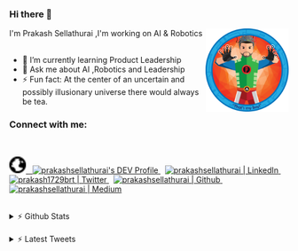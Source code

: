### Hi there 👋 

<img align='right' src="https://github.com/prakashsellathurai/prakashsellathurai/raw/master/images/Prakash%20Sellathurai.png" alt="prakashsellathurai Logo"  width="150">

I'm Prakash Sellathurai ,I'm working on AI & Robotics
<br>
<br>

- 🌱 I’m currently learning Product Leadership
- 💬 Ask me about AI ,Robotics and Leadership
- ⚡ Fun fact: At the center of an uncertain and possibly illusionary universe there would always be tea.


### Connect with me:
<br>
<p >
  <a href="https://www.prakashsellathurai.com">
  <img  alt="codeSTACKr.com" width="30" height="30"src="https://raw.githubusercontent.com/iconic/open-iconic/master/svg/globe.svg" />
  &nbsp;
  </a>
  <a href="https://dev.to/prakashsellathurai">
    <img src="https://d2fltix0v2e0sb.cloudfront.net/dev-badge.svg" alt="prakashsellathurai's DEV Profile" height="30" width="30">
  </a>
   &nbsp;
  <a href="https://www.linkedin.com/in/prakashsellathurai/">
 <img  alt="prakashsellathurai | LinkedIn" width="30" height="30" src="https://cdn.jsdelivr.net/npm/simple-icons@v3/icons/linkedin.svg" />
   </a>
 &nbsp;
  <a href="https://twitter.com/prakash1729brt">
 <img  alt="prakash1729brt | Twitter" width="30" height="30" src="https://cdn.jsdelivr.net/npm/simple-icons@v3/icons/twitter.svg" />
  </a>
   &nbsp;
  <a href="https://github.com/prakashsellathurai">
<img  alt="prakashsellathurai | Github" width="30" height="30" src="https://cdn.jsdelivr.net/npm/simple-icons@v3/icons/github.svg" />
  </a>
     &nbsp;
  <a href="https://github.com/prakashsellathurai">
<img  alt="prakashsellathurai | Medium" width="30" height="30" src="https://cdn.jsdelivr.net/npm/simple-icons@v3/icons/medium.svg" />
  </a>
 </p>
 

 <br>

<details>
 <summary> ⚡  Github Stats</summary>

[![Prakash Sellathurai's github stats](https://github-readme-stats.vercel.app/api?username=prakashsellathurai)](https://github.com/prakashsellathurai/)
</details>
<br>
<details>
 <summary> ⚡  Latest Tweets</summary>

 <a class="twitter-timeline"
  href="https://twitter.com/prakash1729brt">
  Tweets by @prakash1729brt
</a>

</details>

<!--

[![Prakash Sellathurai's github stats](https://github-readme-stats.vercel.app/api?username=prakashsellathurai)](https://github.com/prakashsellathurai/)
**prakashsellathurai/prakashsellathurai** is a ✨ _special_ ✨ repository because its `README.md` (this file) appears on your GitHub profile.

Here are some ideas to get you started:

- 🔭 I’m currently working on ...
- 🌱 I’m currently learning ...
- 👯 I’m looking to collaborate on ...
- 🤔 I’m looking for help with ...
- 💬 Ask me about ...
- 📫 How to reach me: ...
- 😄 Pronouns: ...
- ⚡ Fun fact: ...
-->
